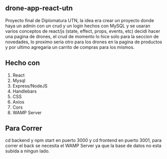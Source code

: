 ## drone-app-react-utn

Proyecto final de Diplomatura UTN, la idea era crear un proyecto donde haya un admin con un crud y un login hechos con MySQL y se usaran varios conceptos de 
react/js (state, effect, props, events, etc) decidi hacer una pagina de drones, el crud de momento lo hice solo para la seccion de novedades, lo proximo 
seria otro para los drones en la pagina de productos y por ultimo agregaria un carrito de compras para los mismos.

## Hecho con

1. React
2. Mysql
3. Express/NodeJS
4. Handlebars
5. CSS
6. Axios
7. Cors
8. WAMP Server

## Para Correr  
cd backend y npm start en puerto 3000 y cd frontend en puerto 3001, para correr el back se necesita el WAMP Server ya que la base de datos no esta subida a ningun lado.
